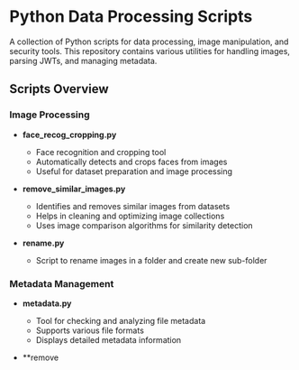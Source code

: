 # Python Data Processing Scripts

A collection of Python scripts for data processing, image manipulation, and security tools. This repository contains various utilities for handling images, parsing JWTs, and managing metadata.

## Scripts Overview

### Image Processing
- **face_recog_cropping.py**
  - Face recognition and cropping tool
  - Automatically detects and crops faces from images
  - Useful for dataset preparation and image processing

- **remove_similar_images.py**
  - Identifies and removes similar images from datasets
  - Helps in cleaning and optimizing image collections
  - Uses image comparison algorithms for similarity detection
  
- **rename.py**
  - Script to rename images in a folder and create new sub-folder

### Metadata Management
- **metadata.py**
  - Tool for checking and analyzing file metadata
  - Supports various file formats
  - Displays detailed metadata information

- **remove<span class="ml-2" /><span class="inline-block w-3 h-3 rounded-full bg-neutral-a12 align-middle mb-[0.1rem]" />